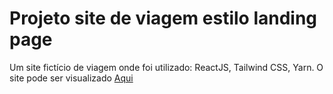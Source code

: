 # Projeto site de viagem estilo landing page

Um site fictício de viagem onde foi utilizado: ReactJS, Tailwind CSS, Yarn. O site pode ser visualizado [Aqui](site-viagem.vercel.app/)
